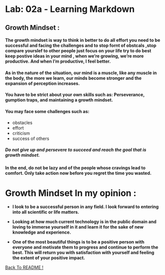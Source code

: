 # Lab: 02a - Learning Markdown

## Growth Mindset :

#### The growth mindset is way to think in better to do all effort you need to be successful and facing the challenges and to stop fornt of obstcals ,stop compare yourslef to other people just focus on your life try to do best keep postive ideas in your mind , when we’re growing, we’re more productive. And when I’m productive, I feel better.

#### As in the nature of the situation, our mind is a muscle, like any muscle in the body, the more we learn, our minds become stronger and the expansion of perception increases.

#### You have to be strict about your own skills such as: Perseverance, gumption traps, and maintaining a growth mindset.

#### You may face some challenges such as:
 * obstacles
 * effort
 * criticism 
 * success of others 

##### Do not give up and persevere to succeed and reach the goal that is growth mindset.

#### In the end, do not be lazy and of the people whose cravings lead to comfort. Only take action now before you regret the time you wasted.

# Growth Mindset In my opinion :

* **I look to be a successful person in any field. I look forward to entering into all scientific or life matters.**

* **Looking at how much current technology is in the public domain and loving to immerse yourself in it and learn it for the sake of new knowledge and experience.**

* **One of the most beautiful things is to be a positive person with everyone and motivate them to progress and continue to perform the best. This will return you with satisfaction with yourself and feeling the extent of your positive impact.**


[ Back To README !]( https://yousefabujalboush.github.io/reading-notes/ )